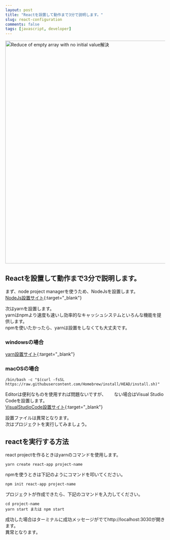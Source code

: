 ```yaml
---
layout: post
title: "Reactを設置して動作まで3分で説明します。"
slug: react-configuration
comments: false
tags: [javascript, developer]
---
```

<img src="https://drive.google.com/uc?export=view&id=1u7BSBIt1dMa6djlVbF-VmF72fTZ1X3TL" alt="Reduce of empty array with no initial value解決" width="700">

## Reactを設置して動作まで3分で説明します。

まず、node project managerを使うため、NodeJsを設置します。  
[NodeJs設置サイト](https://nodejs.org/ko/download/){:target="_blank"}

次はyarnを設置します。  
yarnはnpmより速度も速いし効率的なキャッシュシステムといろんな機能を提供します。  
npmを使いたかったら、yarnは設置をしなくても大丈夫です。  

### windowsの場合  
[yarn設置サイト](https://classic.yarnpkg.com/en/docs/install#windows-stable){:target="_blank"}
  
### macOSの場合
```terminal
/bin/bash -c "$(curl -fsSL https://raw.githubusercontent.com/Homebrew/install/HEAD/install.sh)"
```
  
Editorは便利なものを使用すれば問題ないですが、　　
ない場合はVisual Studio Codeを設置します。  
[VisualStudioCode設置サイト](https://code.visualstudio.com/Download){:target="_blank"}
  
設置ファイルは異常となります。  
次はプロジェクトを実行してみましょう。  

## reactを実行する方法
react projectを作るときはyarnのコマンドを使用します。  
```terminal
yarn create react-app project-name
```

npmを使うときは下記のようにコマンドを叩いてください。  
```terminal
npm init react-app project-name
```

プロジェクトが作成できたら、下記のコマンドを入力してください。  
```terminal
cd project-name
yarn start または npm start
```

成功した場合はターミナルに成功メッセージがでてhttp://localhost:3030が開きます。  
異常となります。  
